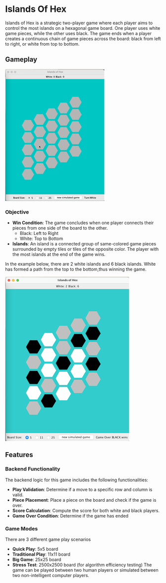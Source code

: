 # Islands Of Hex

Islands of Hex is a strategic two-player game where each player aims to control the most islands on a hexagonal game board. One player uses white game pieces, while the other uses black. The game ends when a player creates a continuous chain of game pieces across the board: black from left to right, or white from top to bottom.

## Gameplay
![sample game play](a_res/output.gif)

### Objective
- **Win Condition**: The game concludes when one player connects their pieces from one side of the board to the other.
  - Black: Left to Right
  - White: Top to Bottom
- **Islands**: An island is a connected group of same-colored game pieces surrounded by empty tiles or tiles of the opposite color. The player with the most islands at the end of the game wins.

In the example below, there are 2 white islands and 6 black islands. White has formed a path from the top to the bottom,thus winning the game.

![example game board](a_res/example_board.png)



## Features

### Backend Functionality
The backend logic for this game includes the following functionalities:

- **Play Validation**: Determine if a move to a specific row and column is valid.
- **Piece Placement**: Place a piece on the board and check if the game is over.
- **Score Calculation**: Compute the score for both white and black players.
- **Game Over Condition**: Determine if the game has ended

### Game Modes

There are 3 different game play scenarios

* **Quick Play**: 5x5 board
* **Traditional Play**: 11x11 board
* **Big Game**: 25x25 board
* **Stress Test**: 2500x2500 board (for algorithm efficiency testing)
The game can be played between two human players or simulated between two non-intelligent computer players.
